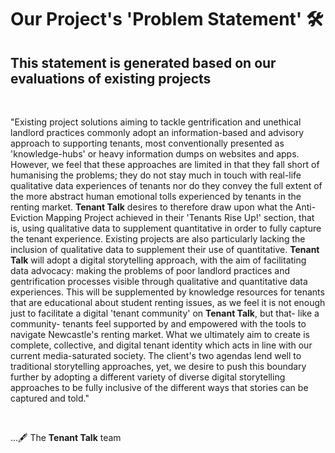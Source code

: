 # Our Project's 'Problem Statement' 🛠️
## This statement is generated based on our evaluations of existing projects
<br>

"Existing project solutions aiming to tackle gentrification and unethical landlord practices commonly adopt an information-based and advisory approach to supporting tenants, most conventionally presented as 'knowledge-hubs' or heavy information dumps on websites and apps. However, we feel that these approaches are limited in that they fall short of humanising the problems; they do not stay much in touch with real-life qualitative data experiences of tenants nor do they convey the full extent of the more abstract human emotional tolls experienced by tenants in the renting market. **Tenant Talk** desires to therefore draw upon what the Anti-Eviction Mapping Project achieved in their 'Tenants Rise Up!' section, that is, using qualitative data to supplement quantitative in order to fully capture the tenant experience. Existing projects are also particularly lacking the inclusion of qualitative data to supplement their use of quantitative. **Tenant Talk** will adopt a digital storytelling approach, with the aim of facilitating data advocacy: making the problems of poor landlord practices and gentrification processes visible through qualitative and quantitative data experiences. This will be supplemented by knowledge resources for tenants that are educational about student renting issues, as we feel it is not enough just to facilitate a digital 'tenant community' on **Tenant Talk**, but that- like a community- tenants feel supported by and empowered with the tools to navigate Newcastle's renting market. What we ultimately aim to create is complete, collective, and digital tenant identity which acts in line with our current media-saturated society. The client's two agendas lend well to traditional storytelling approaches, yet, we desire to push this boundary further by adopting a different variety of diverse digital storytelling approaches to be fully inclusive of the different ways that stories can be captured and told."
<br>

<br>


...🖋️ The **Tenant Talk** team

